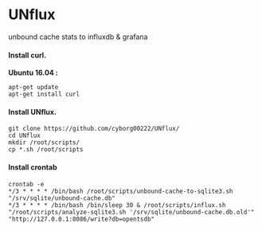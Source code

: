 # UNflux
unbound cache stats to influxdb &amp; grafana

#### Install curl.

**Ubuntu 16.04 :**

```
apt-get update
apt-get install curl
```
#### Install UNflux.

```
git clone https://github.com/cyborg00222/UNflux/
cd UNflux
mkdir /root/scripts/
cp *.sh /root/scripts
```

#### Install crontab
```
crontab -e
*/3 * * * * /bin/bash /root/scripts/unbound-cache-to-sqlite3.sh "/srv/sqlite/unbound-cache.db"
*/3 * * * * /bin/bash /bin/sleep 30 & /root/scripts/influx.sh "/root/scripts/analyze-sqlite3.sh '/srv/sqlite/unbound-cache.db.old'" "http://127.0.0.1:8086/write?db=opentsdb"
```

